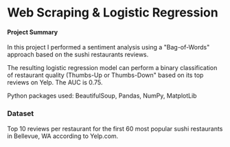 # Web Scraping & Logistic Regression

#### Project Summary
In this project I performed a sentiment analysis using a "Bag-of-Words" approach based on the sushi restaurants reviews.

The resulting logistic regression model can perform a binary classification of restaurant quality (Thumbs-Up or Thumbs-Down" based on its top reviews on Yelp. The AUC is 0.75.

Python packages used: BeautifulSoup, Pandas, NumPy, MatplotLib

### Dataset
Top 10 reviews per restaurant for the first 60 most popular sushi restaurants in Bellevue, WA according to Yelp.com.
